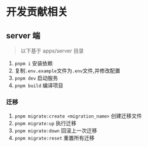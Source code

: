 # 开发贡献相关

## server 端

> 以下基于 apps/server 目录

1. `pnpm i` 安装依赖
2. 复制`.env.example`文件为`.env`文件,并修改配置
3. `pnpm dev` 启动服务
4. `pnpm build` 编译项目

### 迁移

1. `pnpm migrate:create <migration_name>` 创建迁移文件
2. `pnpm migrate:up` 执行迁移
3. `pnpm migrate:down` 回滚上一次迁移
4. `pnpm migrate:reset` 重置所有迁移
